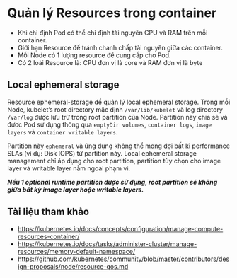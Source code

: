 # Quản lý Resources trong container
- Khi chỉ định Pod có thể chỉ định tài nguyên CPU và RAM trên mỗi container. 
- Giới hạn Resource để tránh chanh chấp tài nguyên giữa các container.
- Mỗi Node có 1 lượng resource để cung cấp cho Pod. 
- Có 2 loài Resource là: CPU đơn vị là core và RAM đơn vị là byte

## Local ephemeral storage

Resource ephemeral-storage để quản lý local ephemeral storage. Trong mỗi Node, kubelet’s root directory mặc định `/var/lib/kubelet` và log directory `/var/log` được lưu trữ trong root partition của Node. Partition này chia sẻ và đươc Pod sử dụng thông qua `emptyDir volumes`, `container logs`, `image layers` và `container writable layers`.

Partition này `ephemeral` và ứng dụng không thể mong đợi bất kì performance SLAs (ví dụ: Disk IOPS) từ partition này. Local ephemeral storage management chỉ áp dụng cho root partition, partition tùy chọn cho image layer và writable layer nằm ngoài phạm vi.

***Nếu 1 optional runtime partition được sử dụng, root partition sẽ không giữa bất kỳ image layer hoặc writable layers.***

## Tài liệu tham khảo
- https://kubernetes.io/docs/concepts/configuration/manage-compute-resources-container/
- https://kubernetes.io/docs/tasks/administer-cluster/manage-resources/memory-default-namespace/
- https://github.com/kubernetes/community/blob/master/contributors/design-proposals/node/resource-qos.md
